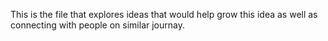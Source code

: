This is the file that explores ideas that would help grow this idea as well as connecting with people on similar journay.
